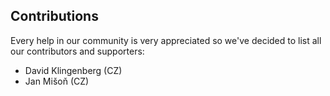 ## Contributions

Every help in our community is very appreciated so we've decided to list all our contributors and supporters:

- David Klingenberg (CZ)
- Jan Mišoň (CZ)